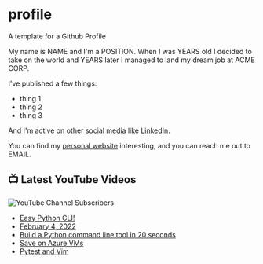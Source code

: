 # profile
A template for a Github Profile

My name is NAME and I'm a POSITION. When I was YEARS old I decided to take on the world and YEARS later I managed to land my dream job at ACME CORP.

I've published a few things:

* thing 1
* thing 2
* thing 3

And I'm active on other social media like [LinkedIn](https://www.linkedin.com/in/NICKNAME).

You can find my [personal website](https://example.com) interesting, and you can reach me out to EMAIL.


## 📺 Latest YouTube Videos

![YouTube Channel Subscribers](https://img.shields.io/youtube/channel/subscribers/UCt56bfntHoZFI60G5NIiTww?label=YouTube%20Subscribers&style=social)

<!-- YOUTUBE-VIDEOS-LIST:START -->
- [Easy Python CLI!](https://www.youtube.com/watch?v=DrmdOb-EEMw)
- [February 4, 2022](https://www.youtube.com/watch?v=q0zGYmPSUzw)
- [Build a Python command line tool in 20 seconds](https://www.youtube.com/watch?v=xYLhBCx6RSk)
- [Save on Azure VMs](https://www.youtube.com/watch?v=rAWAqpIky80)
- [Pytest and Vim](https://www.youtube.com/watch?v=a31CJSIEfBw)
<!-- YOUTUBE-VIDEOS-LIST:END -->
